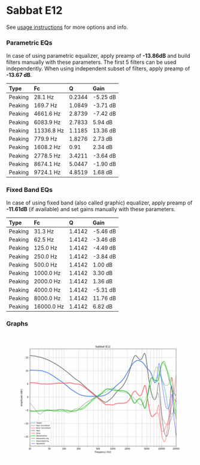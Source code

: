 # Sabbat E12
See [usage instructions](https://github.com/jaakkopasanen/AutoEq#usage) for more options and info.

### Parametric EQs
In case of using parametric equalizer, apply preamp of **-13.86dB** and build filters manually
with these parameters. The first 5 filters can be used independently.
When using independent subset of filters, apply preamp of **-13.67 dB**.

| Type    | Fc         |      Q | Gain     |
|:--------|:-----------|:-------|:---------|
| Peaking | 28.1 Hz    | 0.2344 | -5.25 dB |
| Peaking | 169.7 Hz   | 1.0849 | -3.71 dB |
| Peaking | 4661.6 Hz  | 2.8739 | -7.42 dB |
| Peaking | 6083.9 Hz  | 2.7833 | 5.94 dB  |
| Peaking | 11336.8 Hz | 1.1185 | 13.36 dB |
| Peaking | 779.9 Hz   | 1.8276 | 2.73 dB  |
| Peaking | 1608.2 Hz  | 0.91   | 2.34 dB  |
| Peaking | 2778.5 Hz  | 3.4211 | -3.64 dB |
| Peaking | 8674.1 Hz  | 5.0447 | -1.90 dB |
| Peaking | 9724.1 Hz  | 4.8519 | 1.68 dB  |

### Fixed Band EQs
In case of using fixed band (also called graphic) equalizer, apply preamp of **-11.61dB**
(if available) and set gains manually with these parameters.

| Type    | Fc         |      Q | Gain     |
|:--------|:-----------|:-------|:---------|
| Peaking | 31.3 Hz    | 1.4142 | -5.46 dB |
| Peaking | 62.5 Hz    | 1.4142 | -3.46 dB |
| Peaking | 125.0 Hz   | 1.4142 | -4.49 dB |
| Peaking | 250.0 Hz   | 1.4142 | -3.84 dB |
| Peaking | 500.0 Hz   | 1.4142 | 1.00 dB  |
| Peaking | 1000.0 Hz  | 1.4142 | 3.30 dB  |
| Peaking | 2000.0 Hz  | 1.4142 | 1.36 dB  |
| Peaking | 4000.0 Hz  | 1.4142 | -5.31 dB |
| Peaking | 8000.0 Hz  | 1.4142 | 11.76 dB |
| Peaking | 16000.0 Hz | 1.4142 | 6.82 dB  |

### Graphs
![](./Sabbat%20E12.png)